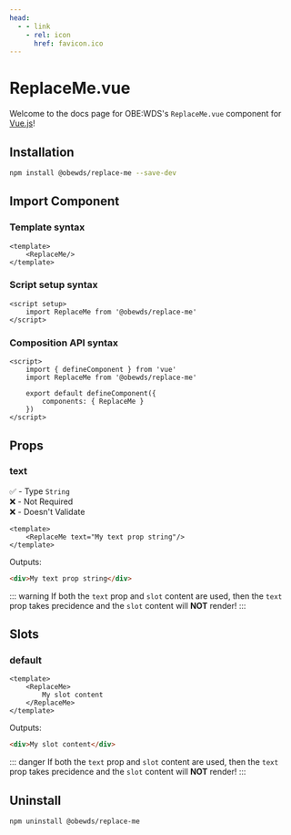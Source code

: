 ```yaml
---
head:
  - - link
    - rel: icon
      href: favicon.ico
---
```



# ReplaceMe.vue

Welcome to the docs page for OBE:WDS's `ReplaceMe.vue` component for [Vue.js](https://vuejs.org/)!




## Installation

```bash
npm install @obewds/replace-me --save-dev
```




## Import Component




### Template syntax

```html{3}
<template>
    <ReplaceMe/>
</template>
```




### Script setup syntax

```html{3}
<script setup>
    import ReplaceMe from '@obewds/replace-me'
</script>
```




### Composition API syntax

```html{4,9}
<script>
    import { defineComponent } from 'vue'
    import ReplaceMe from '@obewds/replace-me'

    export default defineComponent({
        components: { ReplaceMe }
    })
</script>
```




## Props




### text

:white_check_mark: - Type `String`  
:x: - Not Required  
:x: - Doesn't Validate


```html{2}
<template>
    <ReplaceMe text="My text prop string"/>
</template>
```

Outputs:

```html
<div>My text prop string</div>
```

::: warning
If both the `text` prop and `slot` content are used, then the `text` prop takes precidence and the `slot` content will **NOT** render!
:::




## Slots




### default

```html{2-4}
<template>
    <ReplaceMe>
        My slot content
    </ReplaceMe>
</template>
```

Outputs:

```html
<div>My slot content</div>
```

::: danger
If both the `text` prop and `slot` content are used, then the `text` prop takes precidence and the `slot` content will **NOT** render!
:::




## Uninstall

```bash
npm uninstall @obewds/replace-me
```



<!--
## Markdown Examples

::: tip
This is a tip
:::

::: info
This is an info box
:::

::: warning
This is a warning
:::

::: danger
This is a dangerous warning
:::

::: tip CUSTOM TITLE
This is a dangerous warning
:::

::: details
This is a details block, which does not work in Internet Explorer or old versions of Edge.
:::

::: details Click me to view the code

```js
console.log('Hello, VitePress!')
```

:::
-->
